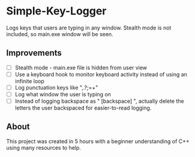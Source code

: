 # Simple-Key-Logger

Logs keys that users are typing in any window. Stealth mode is not included, so main.exe window will be seen. 

## Improvements
 - [ ] Stealth mode - main.exe file is hidden from user view
 - [ ] Use a keyboard hook to monitor keyboard activity instead of using an infinite loop
 - [ ] Log punctuation keys like ",.?;=+"
 - [ ] Log what window the user is typing on
 - [ ] Instead of logging backspace as " [backspace] ", actually delete the letters the user backspaced for easier-to-read logging.

## About
This project was created in 5 hours with a beginner understanding of C++ using many resources to help.
